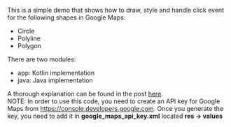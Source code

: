 This is a simple demo that shows how to draw, style and handle click event for the following shapes in Google Maps:
* Circle
* Polyline
* Polygon

There are two modules:  
* app: Kotlin implementation
* java: Java implementation

A thorough explanation can be found in the post [here](http://mobiledevhub.com/2018/12/06/android-how-to-draw-on-google-map/).  
NOTE: In order to use this code, you need to create an API key for Google Maps from https://console.developers.google.com. 
Once you generate the key, you need to add it in **google_maps_api_key.xml** located **res -> values**
